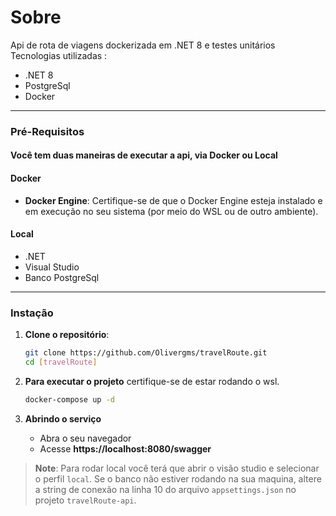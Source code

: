 # Sobre
Api de rota de viagens dockerizada em .NET 8 e testes unitários  \
Tecnologias utilizadas : 
- .NET 8
- PostgreSql
- Docker

---

### Pré-Requisitos
 #### Você tem duas maneiras de executar a api, via **Docker** ou **Local**

 #### Docker
- **Docker Engine**: Certifique-se de que o Docker Engine esteja instalado e em execução no seu sistema (por meio do WSL ou de outro ambiente).

#### Local
- .NET
- Visual Studio
- Banco PostgreSql

---

### Instação

1. **Clone o repositório**:
   ```bash
   git clone https://github.com/Olivergms/travelRoute.git
   cd [travelRoute]
   ```

2. **Para executar o projeto** certifique-se de estar rodando o wsl.
   ```bash
   docker-compose up -d
   ```

3. **Abrindo o serviço** 
    - Abra o seu navegador
    - Acesse **https://localhost:8080/swagger**




> **Note**: Para rodar local você terá que abrir o visão studio e selecionar o perfil `local`. Se o banco não estiver rodando na sua maquina, altere a string de conexão na linha 10 do arquivo `appsettings.json` no projeto `travelRoute-api`. 

